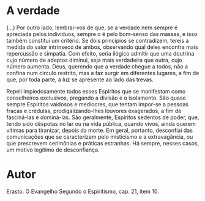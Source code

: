 # A verdade

(…) Por outro lado, lembrai-vos de que, se a verdade nem sempre é apreciada pelos indivíduos, sempre o é pelo bom-senso das massas, e isso também constitui um critério. Se dois princípios se contradizem, tereis a medida do valor intrínseco de ambos, observando qual deles encontra mais repercussão e simpatia. Com efeito, seria ilógico admitir que uma doutrina cujo número de adeptos diminui, seja mais verdadeira que outra, cujo número aumenta. Deus, querendo que a verdade chegue a todos, não a confina num círculo restrito, mas a faz surgir em diferentes lugares, a fim de que, por toda parte, a luz se apresente ao lado das trevas.

Repeli impiedosamente todos esses Espíritos que se manifestam como conselheiros exclusivos, pregando a divisão e o isolamento. São quase sempre Espíritos vaidosos e medíocres, que tentam impor-se a pessoas fracas e crédulas, prodigalizando-lhes louvores exagerados, a fim de fasciná-las e dominá-las. São geralmente, Espíritos sedentos de poder, que, tendo sido déspotas no lar ou na vida pública, quando vivos, ainda querem vítimas para tiranizar, depois da morte. Em geral, portanto, desconfiai das comunicações que se caracterizam pelo misticismo e a extravagância, ou que prescrevem cerimônias e práticas estranhas. Há sempre, nesses casos, um motivo legítimo de desconfiança.

# Autor
Erasto. O Evangelho Segundo o Espiritismo, cap. 21, item 10.
